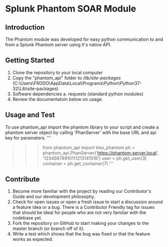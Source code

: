 # Splunk Phantom SOAR Module

## Introduction 
The Phantom module was developed for easy python communication to and from a Splunk Phantom server using it's native API.

## Getting Started
1.  Clone the repository to your local computer
2.  Copy the "phantom_api" folder to */lib/site-packages* (C:\Users\FRODO\AppData\Local\Programs\Python\Python37-32\Lib\site-packages)
3.	Software dependencies
	a. requests (standard python modules)
4.  Review the documentatoin below on usage.

## Usage and Test
To use phantom_api import the phantom library to your script and create a phantom server object by calling 'PhanServer' with the base URL and api key
for paramaters.
'''
>>> from phantom_api import tmo_phantom
>>> ph = phantom_api.PhanServer('https://phantom-server.local', '12345678910111213141516')
>>> user = ph.get_user(3)
>>> container = ph.get_container(7)
'''


## Contribute
1.  Become more familiar with the project by reading our Contributor's Guide and our development philosophy.
2.  Check for open issues or open a fresh issue to start a discussion around a feature idea or a bug. There is a Contributor Friendly tag for issues that should be ideal for people who are not very familiar with the codebase yet.
3.  Fork the repository on GitHub to start making your changes to the master branch (or branch off of it).
4.  Write a test which shows that the bug was fixed or that the feature works as expected.
